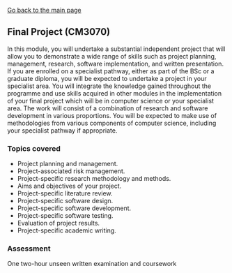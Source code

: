 [Go back to the main page](../../../README.md)

## Final Project (CM3070)

In this module, you will undertake a substantial independent project
that will allow you to demonstrate a wide range of skills such as
project planning, management, research, software implementation, and
written presentation. If you are enrolled on a specialist pathway,
either as part of the BSc or a graduate diploma, you will be expected
to undertake a project in your specialist area. You will integrate
the knowledge gained throughout the programme and use skills acquired
in other modules in the implementation of your final project which
will be in computer science or your specialist area. The work will
consist of a combination of research and software development in various
proportions. You will be expected to make use of methodologies from
various components of computer science, including your specialist
pathway if appropriate.

### Topics covered

* Project planning and management.
* Project-associated risk management.
* Project-specific research methodology and methods.
* Aims and objectives of your project.
* Project-specific literature review.
* Project-specific software design.
* Project-specific software development.
* Project-specific software testing.
* Evaluation of project results.
* Project-specific academic writing.

### Assessment

One two-hour unseen written examination and coursework
